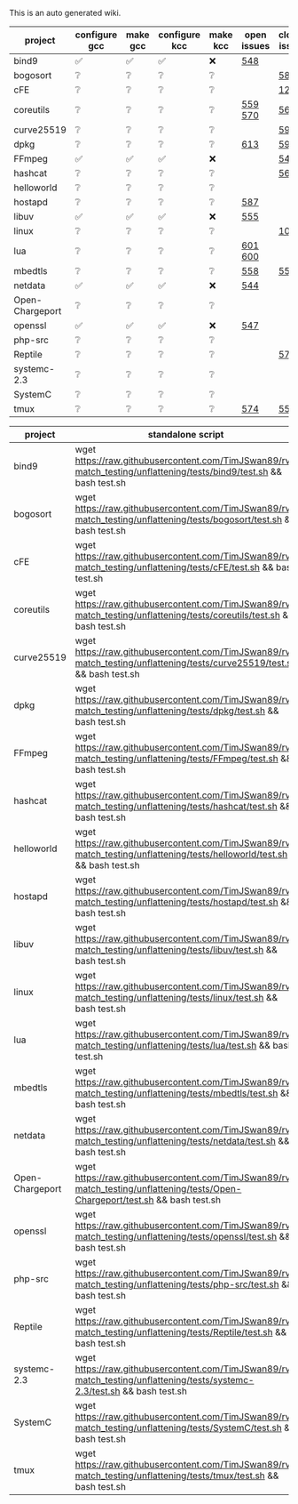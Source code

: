 This is an auto generated wiki.
  
| project | configure gcc | make gcc | configure kcc | make kcc | open issues | closed issues | 
| --- | --- | --- | --- | --- | --- | --- |
| bind9 | :white_check_mark: | :white_check_mark: | :white_check_mark: | :x: | [548](https://github.com/runtimeverification/rv-match/issues/548)  |  |
| bogosort | :grey_question: | :grey_question: | :grey_question: | :grey_question: |  | [583](https://github.com/runtimeverification/rv-match/issues/583)  |
| cFE | :grey_question: | :grey_question: | :grey_question: | :grey_question: |  | [125](https://github.com/runtimeverification/rv-match/issues/125)  |
| coreutils | :grey_question: | :grey_question: | :grey_question: | :grey_question: | [559](https://github.com/runtimeverification/rv-match/issues/559) [570](https://github.com/runtimeverification/rv-match/issues/570)  | [561](https://github.com/runtimeverification/rv-match/issues/561)  |
| curve25519 | :grey_question: | :grey_question: | :grey_question: | :grey_question: |  | [590](https://github.com/runtimeverification/rv-match/issues/590)  |
| dpkg | :grey_question: | :grey_question: | :grey_question: | :grey_question: | [613](https://github.com/runtimeverification/rv-match/issues/613)  | [594](https://github.com/runtimeverification/rv-match/issues/594)  |
| FFmpeg | :white_check_mark: | :white_check_mark: | :white_check_mark: | :x: |  | [541](https://github.com/runtimeverification/rv-match/issues/541)  |
| hashcat | :grey_question: | :grey_question: | :grey_question: | :grey_question: |  | [564](https://github.com/runtimeverification/rv-match/issues/564)  |
| helloworld | :grey_question: | :grey_question: | :grey_question: | :grey_question: |  |  |
| hostapd | :grey_question: | :grey_question: | :grey_question: | :grey_question: | [587](https://github.com/runtimeverification/rv-match/issues/587)  |  |
| libuv | :white_check_mark: | :white_check_mark: | :white_check_mark: | :x: | [555](https://github.com/runtimeverification/rv-match/issues/555)  |  |
| linux | :grey_question: | :grey_question: | :grey_question: | :grey_question: |  | [10](https://github.com/runtimeverification/rv-match/issues/10)  |
| lua | :grey_question: | :grey_question: | :grey_question: | :grey_question: | [601](https://github.com/runtimeverification/rv-match/issues/601) [600](https://github.com/runtimeverification/rv-match/issues/600)  |  |
| mbedtls | :grey_question: | :grey_question: | :grey_question: | :grey_question: | [558](https://github.com/runtimeverification/rv-match/issues/558)  | [550](https://github.com/runtimeverification/rv-match/issues/550)  |
| netdata | :white_check_mark: | :white_check_mark: | :white_check_mark: | :x: | [544](https://github.com/runtimeverification/rv-match/issues/544)  |  |
| Open-Chargeport | :grey_question: | :grey_question: | :grey_question: | :grey_question: |  |  |
| openssl | :white_check_mark: | :white_check_mark: | :white_check_mark: | :x: | [547](https://github.com/runtimeverification/rv-match/issues/547)  |  |
| php-src | :grey_question: | :grey_question: | :grey_question: | :grey_question: |  |  |
| Reptile | :grey_question: | :grey_question: | :grey_question: | :grey_question: |  | [572](https://github.com/runtimeverification/rv-match/issues/572)  |
| systemc-2.3 | :grey_question: | :grey_question: | :grey_question: | :grey_question: |  |  |
| SystemC | :grey_question: | :grey_question: | :grey_question: | :grey_question: |  |  |
| tmux | :grey_question: | :grey_question: | :grey_question: | :grey_question: | [574](https://github.com/runtimeverification/rv-match/issues/574)  | [552](https://github.com/runtimeverification/rv-match/issues/552)  |
  
| project | standalone script |  
| --- | --- |  
| bind9 | wget https://raw.githubusercontent.com/TimJSwan89/rv-match_testing/unflattening/tests/bind9/test.sh && bash test.sh |
| bogosort | wget https://raw.githubusercontent.com/TimJSwan89/rv-match_testing/unflattening/tests/bogosort/test.sh && bash test.sh |
| cFE | wget https://raw.githubusercontent.com/TimJSwan89/rv-match_testing/unflattening/tests/cFE/test.sh && bash test.sh |
| coreutils | wget https://raw.githubusercontent.com/TimJSwan89/rv-match_testing/unflattening/tests/coreutils/test.sh && bash test.sh |
| curve25519 | wget https://raw.githubusercontent.com/TimJSwan89/rv-match_testing/unflattening/tests/curve25519/test.sh && bash test.sh |
| dpkg | wget https://raw.githubusercontent.com/TimJSwan89/rv-match_testing/unflattening/tests/dpkg/test.sh && bash test.sh |
| FFmpeg | wget https://raw.githubusercontent.com/TimJSwan89/rv-match_testing/unflattening/tests/FFmpeg/test.sh && bash test.sh |
| hashcat | wget https://raw.githubusercontent.com/TimJSwan89/rv-match_testing/unflattening/tests/hashcat/test.sh && bash test.sh |
| helloworld | wget https://raw.githubusercontent.com/TimJSwan89/rv-match_testing/unflattening/tests/helloworld/test.sh && bash test.sh |
| hostapd | wget https://raw.githubusercontent.com/TimJSwan89/rv-match_testing/unflattening/tests/hostapd/test.sh && bash test.sh |
| libuv | wget https://raw.githubusercontent.com/TimJSwan89/rv-match_testing/unflattening/tests/libuv/test.sh && bash test.sh |
| linux | wget https://raw.githubusercontent.com/TimJSwan89/rv-match_testing/unflattening/tests/linux/test.sh && bash test.sh |
| lua | wget https://raw.githubusercontent.com/TimJSwan89/rv-match_testing/unflattening/tests/lua/test.sh && bash test.sh |
| mbedtls | wget https://raw.githubusercontent.com/TimJSwan89/rv-match_testing/unflattening/tests/mbedtls/test.sh && bash test.sh |
| netdata | wget https://raw.githubusercontent.com/TimJSwan89/rv-match_testing/unflattening/tests/netdata/test.sh && bash test.sh |
| Open-Chargeport | wget https://raw.githubusercontent.com/TimJSwan89/rv-match_testing/unflattening/tests/Open-Chargeport/test.sh && bash test.sh |
| openssl | wget https://raw.githubusercontent.com/TimJSwan89/rv-match_testing/unflattening/tests/openssl/test.sh && bash test.sh |
| php-src | wget https://raw.githubusercontent.com/TimJSwan89/rv-match_testing/unflattening/tests/php-src/test.sh && bash test.sh |
| Reptile | wget https://raw.githubusercontent.com/TimJSwan89/rv-match_testing/unflattening/tests/Reptile/test.sh && bash test.sh |
| systemc-2.3 | wget https://raw.githubusercontent.com/TimJSwan89/rv-match_testing/unflattening/tests/systemc-2.3/test.sh && bash test.sh |
| SystemC | wget https://raw.githubusercontent.com/TimJSwan89/rv-match_testing/unflattening/tests/SystemC/test.sh && bash test.sh |
| tmux | wget https://raw.githubusercontent.com/TimJSwan89/rv-match_testing/unflattening/tests/tmux/test.sh && bash test.sh |
